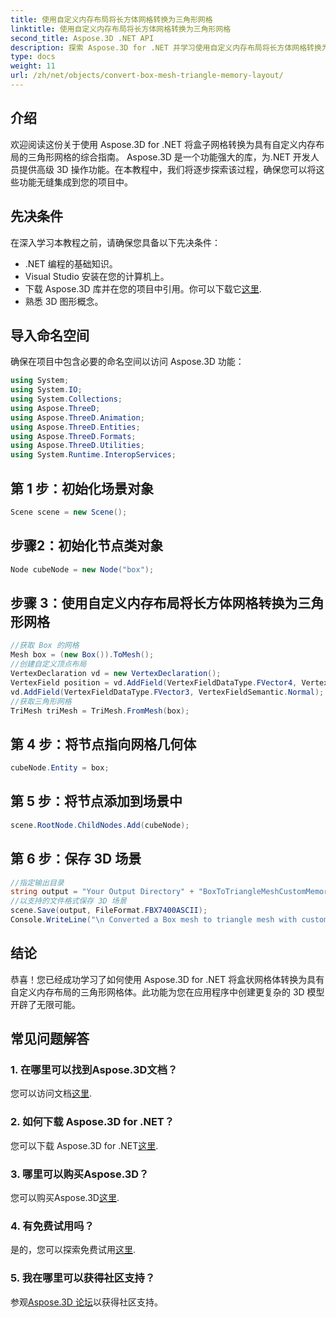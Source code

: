 ```yaml
---
title: 使用自定义内存布局将长方体网格转换为三角形网格
linktitle: 使用自定义内存布局将长方体网格转换为三角形网格
second_title: Aspose.3D .NET API
description: 探索 Aspose.3D for .NET 并学习使用自定义内存布局将长方体网格转换为三角形网格。在您的应用程序中进行 3D 建模的简单步骤。
type: docs
weight: 11
url: /zh/net/objects/convert-box-mesh-triangle-memory-layout/
---
```

## 介绍
欢迎阅读这份关于使用 Aspose.3D for .NET 将盒子网格转换为具有自定义内存布局的三角形网格的综合指南。 Aspose.3D 是一个功能强大的库，为.NET 开发人员提供高级 3D 操作功能。在本教程中，我们将逐步探索该过程，确保您可以将这些功能无缝集成到您的项目中。
## 先决条件
在深入学习本教程之前，请确保您具备以下先决条件：
- .NET 编程的基础知识。
- Visual Studio 安装在您的计算机上。
- 下载 Aspose.3D 库并在您的项目中引用。你可以下载它[这里](https://releases.aspose.com/3d/net/).
- 熟悉 3D 图形概念。
## 导入命名空间
确保在项目中包含必要的命名空间以访问 Aspose.3D 功能：
```csharp
using System;
using System.IO;
using System.Collections;
using Aspose.ThreeD;
using Aspose.ThreeD.Animation;
using Aspose.ThreeD.Entities;
using Aspose.ThreeD.Formats;
using Aspose.ThreeD.Utilities;
using System.Runtime.InteropServices;
```
## 第 1 步：初始化场景对象
```csharp
Scene scene = new Scene();
```
## 步骤2：初始化节点类对象
```csharp
Node cubeNode = new Node("box");
```
## 步骤 3：使用自定义内存布局将长方体网格转换为三角形网格
```csharp
//获取 Box 的网格
Mesh box = (new Box()).ToMesh();
//创建自定义顶点布局
VertexDeclaration vd = new VertexDeclaration();
VertexField position = vd.AddField(VertexFieldDataType.FVector4, VertexFieldSemantic.Position);
vd.AddField(VertexFieldDataType.FVector3, VertexFieldSemantic.Normal);
//获取三角形网格
TriMesh triMesh = TriMesh.FromMesh(box);
```
## 第 4 步：将节点指向网格几何体
```csharp
cubeNode.Entity = box;
```
## 第 5 步：将节点添加到场景中
```csharp
scene.RootNode.ChildNodes.Add(cubeNode);
```
## 第 6 步：保存 3D 场景
```csharp
//指定输出目录
string output = "Your Output Directory" + "BoxToTriangleMeshCustomMemoryLayoutScene.fbx";
//以支持的文件格式保存 3D 场景
scene.Save(output, FileFormat.FBX7400ASCII);
Console.WriteLine("\n Converted a Box mesh to triangle mesh with custom memory layout of the vertex successfully.\nFile saved at " + output);
```
## 结论
恭喜！您已经成功学习了如何使用 Aspose.3D for .NET 将盒状网格体转换为具有自定义内存布局的三角形网格体。此功能为您在应用程序中创建更复杂的 3D 模型开辟了无限可能。
## 常见问题解答
### 1. 在哪里可以找到Aspose.3D文档？
您可以访问文档[这里](https://reference.aspose.com/3d/net/).
### 2. 如何下载 Aspose.3D for .NET？
您可以下载 Aspose.3D for .NET[这里](https://releases.aspose.com/3d/net/).
### 3. 哪里可以购买Aspose.3D？
您可以购买Aspose.3D[这里](https://purchase.aspose.com/buy).
### 4. 有免费试用吗？
是的，您可以探索免费试用[这里](https://releases.aspose.com/).
### 5. 我在哪里可以获得社区支持？
参观[Aspose.3D 论坛](https://forum.aspose.com/c/3d/18)以获得社区支持。